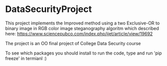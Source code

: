 # DataSecurityProject

This project implements the Improved method using a two Exclusive-OR to binary image in RGB color image steganography algoritm 
which described here: https://www.sciencepubco.com/index.php/ijet/article/view/19692

The project is an OO final project of College Data Security course

To see which packages you should install to run the code, type and run 'pip freeze' in termianl :)
